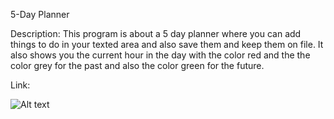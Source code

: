 5-Day Planner

Description: This program is about a 5 day planner where you can add things to do in your texted area and also save them and keep them on file. It also shows you the current hour in the day with the color red and the the color grey for the past and also the color green for the future. 

Link:


![Alt text](./Assets/screenshot.gif)
